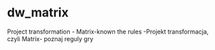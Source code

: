 # dw_matrix
Project transformation - Matrix-known the rules -Projekt transformacja, czyli Matrix- poznaj reguly gry
